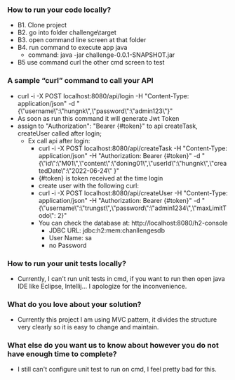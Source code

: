 ### How to run your code locally?

- B1. Clone project
- B2. go into folder challenge\target
- B3. open command line screen at that folder
- B4. run command to execute app java
   - command: java -jar challenge-0.0.1-SNAPSHOT.jar
- B5 use command curl the other cmd screen to test

### A sample “curl” command to call your API

- curl -i -X POST localhost:8080/api/login -H "Content-Type: application/json" -d "{\\"username\\":\\"hungnk\\",\\"password\\":\\"admin123\\"}"
- As soon as run this command it will generate Jwt Token
- assign to "Authorization": "Bearer {#token}" to api createTask, createUser called after login;
  - Ex call api after login: 
    - curl -i -X POST localhost:8080/api/createTask -H "Content-Type: application/json" -H "Authorization: Bearer {#token}" -d "{\\"id\\":\\"M01\\",\\"content\\":\\"doning01\\",\\"userId\\":\\"hungnk\\",\\"createdDate\\":\\"2022-06-24\\" }"
    - {#token} is token received at the time login
    - create user with the following curl: 
	- curl -i -X POST localhost:8080/api/createUser -H "Content-Type: application/json" -H "Authorization: Bearer {#token}" -d "{\\"username\\":\\"trungst\\",\\"password\\":\\"admin1234\\",\\"maxLimitTodo\\": 2}"
    - You can check the database at: http://localhost:8080/h2-console
	   - JDBC URL: jdbc:h2:mem:chanllengesdb
	   - User Name: sa
	   - no Password

### How to run your unit tests locally?

- Currently, I can't run unit tests in cmd, if you want to run then open java IDE like Eclipse, Intellij... I apologize for the inconvenience.

### What do you love about your solution?

- Currently this project I am using MVC pattern, it divides the structure very clearly so it is easy to change and maintain.

### What else do you want us to know about however you do not have enough time to complete?

   - I still can't configure unit test to run on cmd, I feel pretty bad for this.
